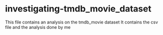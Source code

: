 # investigating-tmdb_movie_dataset
This file contains an analysis on the tmdb_movie dataset
It contains the csv file and the analysis done by me

